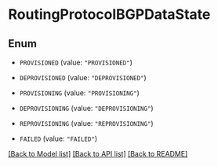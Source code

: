 # RoutingProtocolBGPDataState

## Enum


* `PROVISIONED` (value: `"PROVISIONED"`)

* `DEPROVISIONED` (value: `"DEPROVISIONED"`)

* `PROVISIONING` (value: `"PROVISIONING"`)

* `DEPROVISIONING` (value: `"DEPROVISIONING"`)

* `REPROVISIONING` (value: `"REPROVISIONING"`)

* `FAILED` (value: `"FAILED"`)


[[Back to Model list]](../README.md#documentation-for-models) [[Back to API list]](../README.md#documentation-for-api-endpoints) [[Back to README]](../README.md)


